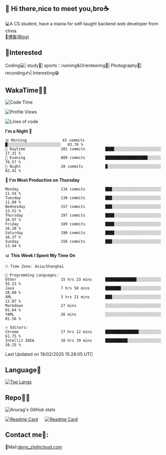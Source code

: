 👋 Hi there,nice to meet you,bro☕
---
💻A CS student, have a mania for self-taught backend web developer from china   
📌[博客(Blog)](https://github.com/HealUP/MyBlog)

 <!-- waka-box start -->
 <!-- waka-box end -->
 
🧲**Interested**
--
Coding💻| study📖| sports：running&Orienteering🏃‍| Photography📸| recording✍️| Interesting😁

WakaTime👨‍💻
---
<!--START_SECTION:waka-->
![Code Time](http://img.shields.io/badge/Code%20Time-2%2C544%20hrs%205%20mins-blue)

![Profile Views](http://img.shields.io/badge/Profile%20Views-12-blue)

![Lines of code](https://img.shields.io/badge/From%20Hello%20World%20I%27ve%20Written-205.1%20thousand%20lines%20of%20code-blue)

**I'm a Night 🦉** 

```text
🌞 Morning                43 commits          █░░░░░░░░░░░░░░░░░░░░░░░░   03.70 % 
🌆 Daytime                201 commits         ████░░░░░░░░░░░░░░░░░░░░░   17.31 % 
🌃 Evening                889 commits         ███████████████████░░░░░░   76.57 % 
🌙 Night                  28 commits          █░░░░░░░░░░░░░░░░░░░░░░░░   02.41 % 
```
📅 **I'm Most Productive on Thursday** 

```text
Monday                   134 commits         ███░░░░░░░░░░░░░░░░░░░░░░   11.54 % 
Tuesday                  138 commits         ███░░░░░░░░░░░░░░░░░░░░░░   11.89 % 
Wednesday                157 commits         ███░░░░░░░░░░░░░░░░░░░░░░   13.52 % 
Thursday                 197 commits         ████░░░░░░░░░░░░░░░░░░░░░   16.97 % 
Friday                   189 commits         ████░░░░░░░░░░░░░░░░░░░░░   16.28 % 
Saturday                 190 commits         ████░░░░░░░░░░░░░░░░░░░░░   16.37 % 
Sunday                   156 commits         ███░░░░░░░░░░░░░░░░░░░░░░   13.44 % 
```


📊 **This Week I Spent My Time On** 

```text
🕑︎ Time Zone: Asia/Shanghai

💬 Programming Languages: 
Other                    15 hrs 23 mins      ██████████████░░░░░░░░░░░   55.23 % 
Java                     7 hrs 58 mins       ███████░░░░░░░░░░░░░░░░░░   28.60 % 
XML                      3 hrs 21 mins       ███░░░░░░░░░░░░░░░░░░░░░░   12.07 % 
Markdown                 27 mins             ░░░░░░░░░░░░░░░░░░░░░░░░░   01.64 % 
YAML                     26 mins             ░░░░░░░░░░░░░░░░░░░░░░░░░   01.56 % 

🔥 Editors: 
Chrome                   17 hrs 12 mins      ███████████████░░░░░░░░░░   61.75 % 
IntelliJ IDEA            10 hrs 39 mins      ██████████░░░░░░░░░░░░░░░   38.25 % 
```


 Last Updated on 19/02/2025 15:28:05 UTC
<!--END_SECTION:waka-->

Language🚀
---
[![Top Langs](https://github-readme-stats.vercel.app/api/top-langs/?username=HealUP&layout=compact&hide_border=true)](https://github.com/HealUP)

Repo🧑‍💻
---
![Anurag's GitHub stats](https://github-readme-stats.vercel.app/api?username=HealUP&count_private=true&show_icons=true&theme=gruvbox&hide_border=true) 

[![Readme Card](https://github-readme-stats.vercel.app/api/pin/?username=HealUP&repo=InternetEy&theme=transparent)](https://github.com/HealUP/InternetEy) &emsp;
[![Readme Card](https://github-readme-stats.vercel.app/api/pin/?username=HealUP&repo=CampusExperience&theme=transparent)](https://github.com/HealUP/CampusExperience)


Contact me📱:
---
📮Mail:deng_zh@icloud.com  
